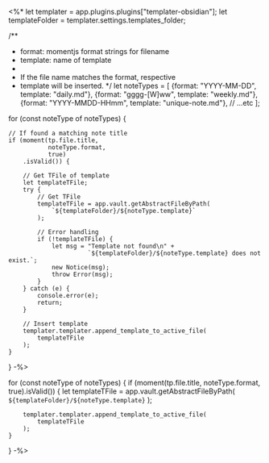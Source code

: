 <%*
let templater      = app.plugins.plugins["templater-obsidian"];
let templateFolder = templater.settings.templates_folder;

/**
 * format:   momentjs format strings for filename
 * template: name of template
 * 
 * If the file name matches the format, respective
 * template will be inserted.
 */
let noteTypes = [
    {format: "YYYY-MM-DD",     template: "daily.md"},
    {format: "gggg-[W]ww",     template: "weekly.md"},
    {format: "YYYY-MMDD-HHmm", template: "unique-note.md"},
    // ...etc
];

for (const noteType of noteTypes) {

    // If found a matching note title
    if (moment(tp.file.title,
               noteType.format,
               true)
        .isValid()) {

        // Get TFile of template
        let templateTFile;
        try {
            // Get TFile
            templateTFile = app.vault.getAbstractFileByPath(
                `${templateFolder}/${noteType.template}`
            );

            // Error handling
            if (!templateTFile) {
                let msg = "Template not found\n" +
                          `${templateFolder}/${noteType.template} does not exist.`;
                new Notice(msg);
                throw Error(msg);
            }
        } catch (e) {
            console.error(e);
            return;
        }

        // Insert template
        templater.templater.append_template_to_active_file(
            templateTFile
        );
    }
}
-%>

for (const noteType of noteTypes) {
    if (moment(tp.file.title,
               noteType.format,
               true).isValid()) {
        let templateTFile = app.vault.getAbstractFileByPath(
            `${templateFolder}/${noteType.template}`
        );

        templater.templater.append_template_to_active_file(
            templateTFile
        );
    }
}
-%>